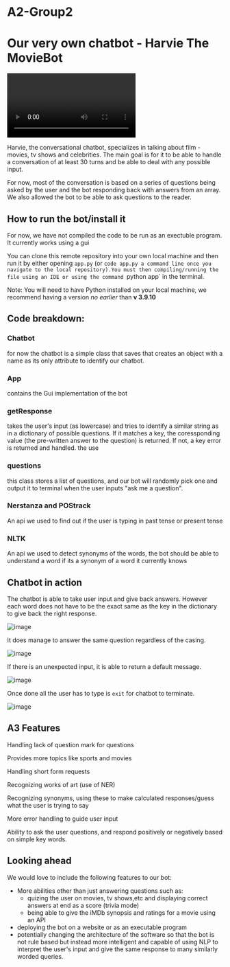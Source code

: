 # A2-Group2

# Our very own chatbot - Harvie The MovieBot


![click here to view me showcasing our chatbot](https://user-images.githubusercontent.com/59943893/175868579-6713e4c6-55ce-47f3-ac46-3cdb54136c7a.mp4)



Harvie, the conversational chatbot, specializes in talking about film - movies, tv shows and celebrities. The main goal is for it to be able to handle a conversation of at least 30 turns and be able to deal with any possible input.

For now, most of the conversation is based on a series of questions being asked by the user and the bot responding back with answers from an array. We also allowed the bot to be able to ask questions to the reader.

## How to run the bot/install it
For now, we have not compiled the code to be run as an exectuble program. It currently works using a gui

You can clone this remote repository into your own local machine and then run it by either opening `app.py` (or `code app.py a command line once you navigate to the local repository).You must then compiling/running the file using an IDE or using the command `python app` in the terminal.

Note: You will need to have Python installed on your local machine, we recommend having a version *no earlier* than **v 3.9.10**

## Code breakdown:
### Chatbot
for now the chatbot is a simple class that saves that creates an object with a name as its only attribute to identify our chatbot.

### App
contains the Gui implementation of the bot

### getResponse
takes the user's input (as lowercase) and tries to identify a similar string as in a dictionary of possible questions. If it matches a key, the coressponding value (the pre-written answer to the question) is returned. If not, a key error is returned and handled. the use

### questions
this class stores a list of questions, and our bot will randomly pick one and output it to terminal when the user inputs "ask me a question".


### Nerstanza and POStrack
An api we used to find out if the user is typing in past tense or present tense

### NLTK
An api we used to detect synonyms of the words, the bot should be able to understand a word if its a synonym of a word it currently knows

## Chatbot in action

The chatbot is able to take user input and give back answers. However each word does not have to be the exact same as the key in the dictionary to give back the right response.

![image](https://user-images.githubusercontent.com/45835101/159102731-bc2e84cb-25c3-4745-bf22-87a919e66763.png)


It does manage to answer the same question regardless of the casing.

![image](https://user-images.githubusercontent.com/45835101/159102897-e7f26b04-b109-4d82-8b6c-6080bf55aed6.png)


If there is an unexpected input, it is able to return a default message.

![image](https://user-images.githubusercontent.com/45835101/159102914-9e01609d-7b8d-44db-8de0-fe1a93d18812.png)

Once done all the user has to type is `exit` for chatbot to terminate.

![image](https://user-images.githubusercontent.com/45835101/159102958-bdc379f5-b278-4882-baa5-808fb2f690fc.png)

## A3 Features
Handling lack of question mark for questions

Provides more topics like sports and movies

Handling short form requests

Recognizing works of art (use of NER)

Recognizing synonyms, using these to make calculated responses/guess what the user is trying to say

More error handling to guide user input

Ability to ask the user questions, and respond positively or negatively based on simple key words.

## Looking ahead
We would love to include the following features to our bot:
- More abilities other than just answering questions such as:
    - quizing the user on movies, tv shows,etc and displaying correct answers at end as a score (trivia mode)
    - being able to give the iMDb synopsis and ratings for a movie using an API
- deploying the bot on a website or as an executable program
- potentially changing the architecture of the software so that the bot is not rule based but instead more intelligent and capable of using NLP to interpret the user's input and give the same response to many similarly worded queries.

